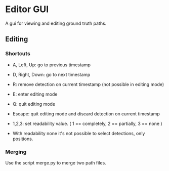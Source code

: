 # Editor GUI

A gui for viewing and editing ground truth paths.

## Editing

### Shortcuts

* A, Left, Up: go to previous timestamp
* D, Right, Down: go to next timestamp
* R: remove detection on current timestamp (not possible in editing mode)
* E: enter editing mode
* Q: quit editing mode
* Escape: quit editing mode and discard detection on current timestamp
* 1,2,3: set readability value. ( 1 == completely, 2 == partially, 3 == none )

* With readability none it's not possible to select detections, only positions.

### Merging

Use the script merge.py to merge two path files.

